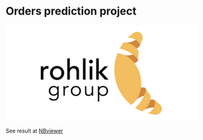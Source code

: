 # Orders prediction project

![image](Rohlik_logo.png)

See result at <a href="https://nbviewer.org/github/Yam-Arieli/Data-science-Rohlik-Bsc-project/blob/main/orders-prediction-sinus.html">NBviewer</a>
